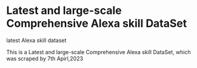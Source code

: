 # Latest and large-scale Comprehensive Alexa skill DataSet
latest Alexa skill dataset


This is a Latest and large-scale Comprehensive Alexa skill DataSet, which was scraped by 7th Apirl,2023
